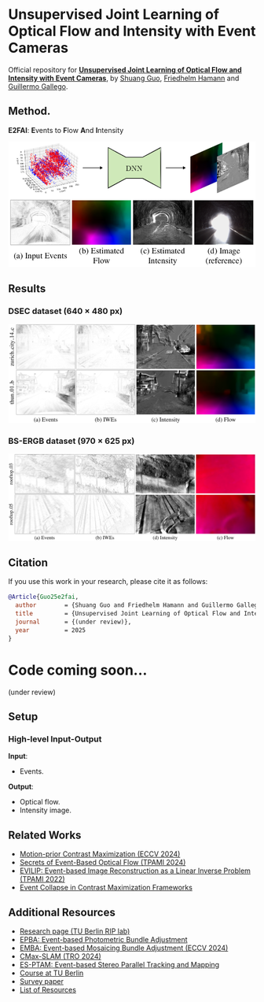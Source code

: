 # Unsupervised Joint Learning of Optical Flow and Intensity with Event Cameras
Official repository for [**Unsupervised Joint Learning of Optical Flow and Intensity with Event Cameras**](https://arxiv.org/abs/2503.17262), by [Shuang Guo](https://shuang1997.github.io), [Friedhelm Hamann](https://friedhelmhamann.github.io/) and [Guillermo Gallego](http://www.guillermogallego.es).

## Method.
**E2FAI**: **E**vents to **F**low **A**nd **I**ntensity
<!-- ![pipeline](imgs/pipeline.png) -->
<div style="text-align: center;">
    <img src="imgs/pipeline.png" width="600">
</div>

## Results

### DSEC dataset (640 × 480 px)
<!-- <img src="imgs/dsec.png" width="600"> -->
![dsec](imgs/dsec.png)

### BS-ERGB dataset (970 × 625 px)
<!-- <img src="imgs/bs_ergb.png" width="600"> -->
![bs_ergb](imgs/bs_ergb.png)

## Citation

If you use this work in your research, please cite it as follows:

```bibtex
@Article{Guo25e2fai,
  author        = {Shuang Guo and Friedhelm Hamann and Guillermo Gallego},
  title         = {Unsupervised Joint Learning of Optical Flow and Intensity with Event Cameras},
  journal       = {(under review)},
  year          = 2025
}
```

# Code coming soon... 
(under review)
<!-- ------- -->
## Setup

### High-level Input-Output

**Input**:
- Events.

**Output**:
- Optical flow.
- Intensity image.

## Related Works

* [Motion-prior Contrast Maximization (ECCV 2024)](https://github.com/tub-rip/MotionPriorCMax)
* [Secrets of Event-Based Optical Flow (TPAMI 2024)](https://github.com/tub-rip/event_based_optical_flow)
* [EVILIP: Event-based Image Reconstruction as a Linear Inverse Problem (TPAMI 2022)](https://github.com/tub-rip/event_based_image_rec_inverse_problem)
* [Event Collapse in Contrast Maximization Frameworks](https://github.com/tub-rip/event_collapse)
  
## Additional Resources

* [Research page (TU Berlin RIP lab)](https://sites.google.com/view/guillermogallego/research/event-based-vision)
* [EPBA: Event-based Photometric Bundle Adjustment](https://github.com/tub-rip/epba)
* [EMBA: Event-based Mosaicing Bundle Adjustment (ECCV 2024)](https://github.com/tub-rip/emba)
* [CMax-SLAM (TRO 2024)](https://github.com/tub-rip/cmax_slam)
* [ES-PTAM: Event-based Stereo Parallel Tracking and Mapping](https://github.com/tub-rip/ES-PTAM)
* [Course at TU Berlin](https://sites.google.com/view/guillermogallego/teaching/event-based-robot-vision)
* [Survey paper](http://rpg.ifi.uzh.ch/docs/EventVisionSurvey.pdf)
* [List of Resources](https://github.com/uzh-rpg/event-based_vision_resources)
